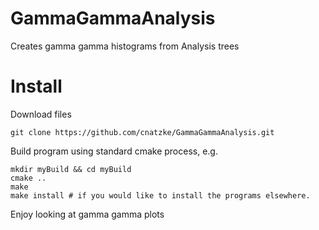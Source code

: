 # GammaGammaAnalysis
Creates gamma gamma histograms from Analysis trees

# Install
Download files
```
git clone https://github.com/cnatzke/GammaGammaAnalysis.git
```
Build program using standard cmake process, e.g.
```
mkdir myBuild && cd myBuild
cmake ..
make 
make install # if you would like to install the programs elsewhere.
```
Enjoy looking at gamma gamma plots
